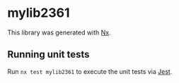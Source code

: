 # mylib2361

This library was generated with [Nx](https://nx.dev).

## Running unit tests

Run `nx test mylib2361` to execute the unit tests via [Jest](https://jestjs.io).

